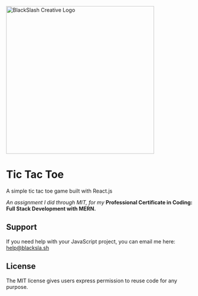 <img src="https://blacksla.sh/github/img/blackslash-logo.svg" alt="BlackSlash Creative Logo" width="400" />

# Tic Tac Toe
A simple tic tac toe game built with React.js

*An assignment I did through MIT, for my* **Professional Certificate in Coding: Full Stack Development with MERN.**

## Support
If you need help with your JavaScript project, you can email me here: [help@blacksla.sh](mailto:help@blacksla.sh)

## License
The MIT license gives users express permission to reuse code for any purpose. 